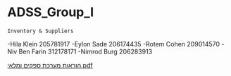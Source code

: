 
# ADSS_Group_I
 ~~~~~~~~~~~~~~~~~~~~~
 Inventory & Suppliers 
 ~~~~~~~~~~~~~~~~~~~~~
 -Hila Klein 205781917
 -Eylon Sade 206174435
 -Rotem Cohen 209014570
 -Niv Ben Farin 312178171
 -Nimrod Burg 206283913

[הוראות מערכת ספקים ומלאי.pdf](https://github.com/hilaklein/ADSS_Group_I/files/6454741/default.pdf)

